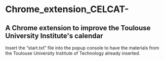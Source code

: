 # Chrome_extension_CELCAT-
## A Chrome extension to improve the Toulouse University Institute's calendar  
Insert the “start.txt” file into the popup console to have the materials from the Toulouse University Institute of Technology already inserted.    
